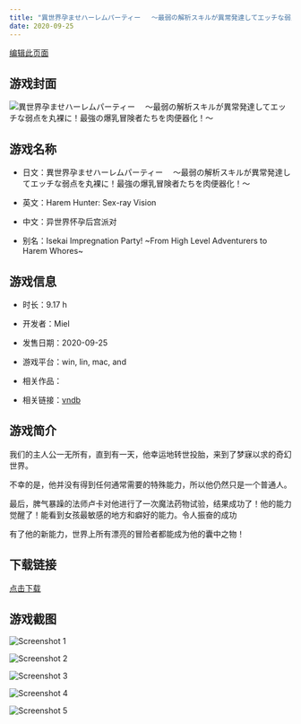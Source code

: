 ```yaml
---
title: "異世界孕ませハーレムパーティー 　～最弱の解析スキルが異常発達してエッチな弱点を丸裸に！最強の爆乳冒険者たちを肉便器化！～"
date: 2020-09-25
---
```

[编辑此页面](https://github.com/ACG-3/ADV3-source/blob/main/source/_posts/games/%E7%95%B0%E4%B8%96%E7%95%8C%E5%AD%95%E3%81%BE%E3%81%9B%E3%83%8F%E3%83%BC%E3%83%AC%E3%83%A0%E3%83%91%E3%83%BC%E3%83%86%E3%82%A3%E3%83%BC%20%E3%80%80%EF%BD%9E%E6%9C%80%E5%BC%B1%E3%81%AE%E8%A7%A3%E6%9E%90%E3%82%B9%E3%82%AD%E3%83%AB%E3%81%8C%E7%95%B0%E5%B8%B8%E7%99%BA%E9%81%94%E3%81%97%E3%81%A6%E3%82%A8%E3%83%83%E3%83%81%E3%81%AA%E5%BC%B1%E7%82%B9%E3%82%92%E4%B8%B8%E8%A3%B8%E3%81%AB%EF%BC%81%E6%9C%80%E5%BC%B7%E3%81%AE%E7%88%86%E4%B9%B3%E5%86%92%E9%99%BA%E8%80%85%E3%81%9F%E3%81%A1%E3%82%92%E8%82%89%E4%BE%BF%E5%99%A8%E5%8C%96%EF%BC%81%EF%BD%9E.md)

## 游戏封面

![異世界孕ませハーレムパーティー 　～最弱の解析スキルが異常発達してエッチな弱点を丸裸に！最強の爆乳冒険者たちを肉便器化！～](https%3A//pan.timero.xyz/onedrive/img_lib_001/%E7%95%B0%E4%B8%96%E7%95%8C%E5%AD%95%E3%81%BE%E3%81%9B%E3%83%8F%E3%83%BC%E3%83%AC%E3%83%A0%E3%83%91%E3%83%BC%E3%83%86%E3%82%A3%E3%83%BC%20%E3%80%80%EF%BD%9E%E6%9C%80%E5%BC%B1%E3%81%AE%E8%A7%A3%E6%9E%90%E3%82%B9%E3%82%AD%E3%83%AB%E3%81%8C%E7%95%B0%E5%B8%B8%E7%99%BA%E9%81%94%E3%81%97%E3%81%A6%E3%82%A8%E3%83%83%E3%83%81%E3%81%AA%E5%BC%B1%E7%82%B9%E3%82%92%E4%B8%B8%E8%A3%B8%E3%81%AB%EF%BC%81%E6%9C%80%E5%BC%B7%E3%81%AE%E7%88%86%E4%B9%B3%E5%86%92%E9%99%BA%E8%80%85%E3%81%9F%E3%81%A1%E3%82%92%E8%82%89%E4%BE%BF%E5%99%A8%E5%8C%96%EF%BC%81%EF%BD%9E_cover.avif)


## 游戏名称

- 日文：異世界孕ませハーレムパーティー 　～最弱の解析スキルが異常発達してエッチな弱点を丸裸に！最強の爆乳冒険者たちを肉便器化！～
- 英文：Harem Hunter: Sex-ray Vision
- 中文：异世界怀孕后宫派对

- 别名：Isekai Impregnation Party! ~From High Level Adventurers to Harem Whores~


## 游戏信息

- 时长：9.17 h
- 开发者：Miel
- 发售日期：2020-09-25
- 游戏平台：win, lin, mac, and
- 相关作品：

- 相关链接：[vndb](https://vndb.org/v29154)


## 游戏简介

我们的主人公一无所有，直到有一天，他幸运地转世投胎，来到了梦寐以求的奇幻世界。

不幸的是，他并没有得到任何通常需要的特殊能力，所以他仍然只是一个普通人。

最后，脾气暴躁的法师卢卡对他进行了一次魔法药物试验，结果成功了！他的能力觉醒了！能看到女孩最敏感的地方和癖好的能力。令人振奋的成功

有了他的新能力，世界上所有漂亮的冒险者都能成为他的囊中之物！




## 下载链接

[点击下载](https://pan.timero.xyz/onedrive/adv_lib_001/%E7%95%B0%E4%B8%96%E7%95%8C%E5%AD%95%E3%81%BE%E3%81%9B%E3%83%8F%E3%83%BC%E3%83%AC%E3%83%A0%E3%83%91%E3%83%BC%E3%83%86%E3%82%A3%E3%83%BC%20%E3%80%80%EF%BD%9E%E6%9C%80%E5%BC%B1%E3%81%AE%E8%A7%A3%E6%9E%90%E3%82%B9%E3%82%AD%E3%83%AB%E3%81%8C%E7%95%B0%E5%B8%B8%E7%99%BA%E9%81%94%E3%81%97%E3%81%A6%E3%82%A8%E3%83%83%E3%83%81%E3%81%AA%E5%BC%B1%E7%82%B9%E3%82%92%E4%B8%B8%E8%A3%B8%E3%81%AB%EF%BC%81%E6%9C%80%E5%BC%B7%E3%81%AE%E7%88%86%E4%B9%B3%E5%86%92%E9%99%BA%E8%80%85%E3%81%9F%E3%81%A1%E3%82%92%E8%82%89%E4%BE%BF%E5%99%A8%E5%8C%96%EF%BC%81%EF%BD%9E)


## 游戏截图


![Screenshot 1](https%3A//pan.timero.xyz/onedrive/img_lib_001/%E7%95%B0%E4%B8%96%E7%95%8C%E5%AD%95%E3%81%BE%E3%81%9B%E3%83%8F%E3%83%BC%E3%83%AC%E3%83%A0%E3%83%91%E3%83%BC%E3%83%86%E3%82%A3%E3%83%BC%20%E3%80%80%EF%BD%9E%E6%9C%80%E5%BC%B1%E3%81%AE%E8%A7%A3%E6%9E%90%E3%82%B9%E3%82%AD%E3%83%AB%E3%81%8C%E7%95%B0%E5%B8%B8%E7%99%BA%E9%81%94%E3%81%97%E3%81%A6%E3%82%A8%E3%83%83%E3%83%81%E3%81%AA%E5%BC%B1%E7%82%B9%E3%82%92%E4%B8%B8%E8%A3%B8%E3%81%AB%EF%BC%81%E6%9C%80%E5%BC%B7%E3%81%AE%E7%88%86%E4%B9%B3%E5%86%92%E9%99%BA%E8%80%85%E3%81%9F%E3%81%A1%E3%82%92%E8%82%89%E4%BE%BF%E5%99%A8%E5%8C%96%EF%BC%81%EF%BD%9E_Screenshot_1.avif)

![Screenshot 2](https%3A//pan.timero.xyz/onedrive/img_lib_001/%E7%95%B0%E4%B8%96%E7%95%8C%E5%AD%95%E3%81%BE%E3%81%9B%E3%83%8F%E3%83%BC%E3%83%AC%E3%83%A0%E3%83%91%E3%83%BC%E3%83%86%E3%82%A3%E3%83%BC%20%E3%80%80%EF%BD%9E%E6%9C%80%E5%BC%B1%E3%81%AE%E8%A7%A3%E6%9E%90%E3%82%B9%E3%82%AD%E3%83%AB%E3%81%8C%E7%95%B0%E5%B8%B8%E7%99%BA%E9%81%94%E3%81%97%E3%81%A6%E3%82%A8%E3%83%83%E3%83%81%E3%81%AA%E5%BC%B1%E7%82%B9%E3%82%92%E4%B8%B8%E8%A3%B8%E3%81%AB%EF%BC%81%E6%9C%80%E5%BC%B7%E3%81%AE%E7%88%86%E4%B9%B3%E5%86%92%E9%99%BA%E8%80%85%E3%81%9F%E3%81%A1%E3%82%92%E8%82%89%E4%BE%BF%E5%99%A8%E5%8C%96%EF%BC%81%EF%BD%9E_Screenshot_2.avif)

![Screenshot 3](https%3A//pan.timero.xyz/onedrive/img_lib_001/%E7%95%B0%E4%B8%96%E7%95%8C%E5%AD%95%E3%81%BE%E3%81%9B%E3%83%8F%E3%83%BC%E3%83%AC%E3%83%A0%E3%83%91%E3%83%BC%E3%83%86%E3%82%A3%E3%83%BC%20%E3%80%80%EF%BD%9E%E6%9C%80%E5%BC%B1%E3%81%AE%E8%A7%A3%E6%9E%90%E3%82%B9%E3%82%AD%E3%83%AB%E3%81%8C%E7%95%B0%E5%B8%B8%E7%99%BA%E9%81%94%E3%81%97%E3%81%A6%E3%82%A8%E3%83%83%E3%83%81%E3%81%AA%E5%BC%B1%E7%82%B9%E3%82%92%E4%B8%B8%E8%A3%B8%E3%81%AB%EF%BC%81%E6%9C%80%E5%BC%B7%E3%81%AE%E7%88%86%E4%B9%B3%E5%86%92%E9%99%BA%E8%80%85%E3%81%9F%E3%81%A1%E3%82%92%E8%82%89%E4%BE%BF%E5%99%A8%E5%8C%96%EF%BC%81%EF%BD%9E_Screenshot_3.avif)

![Screenshot 4](https%3A//pan.timero.xyz/onedrive/img_lib_001/%E7%95%B0%E4%B8%96%E7%95%8C%E5%AD%95%E3%81%BE%E3%81%9B%E3%83%8F%E3%83%BC%E3%83%AC%E3%83%A0%E3%83%91%E3%83%BC%E3%83%86%E3%82%A3%E3%83%BC%20%E3%80%80%EF%BD%9E%E6%9C%80%E5%BC%B1%E3%81%AE%E8%A7%A3%E6%9E%90%E3%82%B9%E3%82%AD%E3%83%AB%E3%81%8C%E7%95%B0%E5%B8%B8%E7%99%BA%E9%81%94%E3%81%97%E3%81%A6%E3%82%A8%E3%83%83%E3%83%81%E3%81%AA%E5%BC%B1%E7%82%B9%E3%82%92%E4%B8%B8%E8%A3%B8%E3%81%AB%EF%BC%81%E6%9C%80%E5%BC%B7%E3%81%AE%E7%88%86%E4%B9%B3%E5%86%92%E9%99%BA%E8%80%85%E3%81%9F%E3%81%A1%E3%82%92%E8%82%89%E4%BE%BF%E5%99%A8%E5%8C%96%EF%BC%81%EF%BD%9E_Screenshot_4.avif)

![Screenshot 5](https%3A//pan.timero.xyz/onedrive/img_lib_001/%E7%95%B0%E4%B8%96%E7%95%8C%E5%AD%95%E3%81%BE%E3%81%9B%E3%83%8F%E3%83%BC%E3%83%AC%E3%83%A0%E3%83%91%E3%83%BC%E3%83%86%E3%82%A3%E3%83%BC%20%E3%80%80%EF%BD%9E%E6%9C%80%E5%BC%B1%E3%81%AE%E8%A7%A3%E6%9E%90%E3%82%B9%E3%82%AD%E3%83%AB%E3%81%8C%E7%95%B0%E5%B8%B8%E7%99%BA%E9%81%94%E3%81%97%E3%81%A6%E3%82%A8%E3%83%83%E3%83%81%E3%81%AA%E5%BC%B1%E7%82%B9%E3%82%92%E4%B8%B8%E8%A3%B8%E3%81%AB%EF%BC%81%E6%9C%80%E5%BC%B7%E3%81%AE%E7%88%86%E4%B9%B3%E5%86%92%E9%99%BA%E8%80%85%E3%81%9F%E3%81%A1%E3%82%92%E8%82%89%E4%BE%BF%E5%99%A8%E5%8C%96%EF%BC%81%EF%BD%9E_Screenshot_5.avif)


